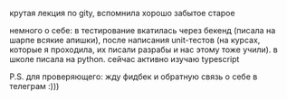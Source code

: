  крутая лекция по gitу, вспомнила хорошо забытое старое


 немного о себе: в тестирование вкатилась через бекенд (писала на шарпе всякие апишки), после написания unit-тестов (на курсах, которые я проходила, их писали разрабы и нас этому тоже учили). в школе писала на python. сейчас активно изучаю typescript 

P.S. для проверяющего: жду фидбек и обратную связь о себе в телеграм :)))